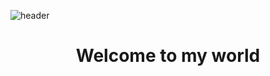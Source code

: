 
![header](https://capsule-render.vercel.app/api?type=wave&color=gradient&height=200&section=header&text=タイさんです&fontSize=90&fontAlignY=50&animation=twinkling)
<h1 style="text-align:center">Welcome to my world</h1>




<!--
**TalJa1/TalJa1** is a ✨ _special_ ✨ repository because its `README.md` (this file) appears on your GitHub profile.

Here are some ideas to get you started:

- 🔭 I’m currently working on ...
- 🌱 I’m currently learning ...
- 👯 I’m looking to collaborate on ...
- 🤔 I’m looking for help with ...
- 💬 Ask me about ...
- 📫 How to reach me: ...
- 😄 Pronouns: ...
- ⚡ Fun fact: ...
-->
